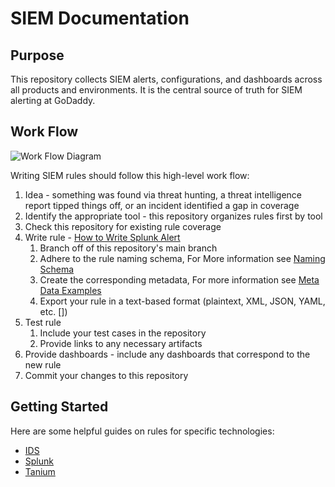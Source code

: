 # SIEM Documentation

## Purpose

This repository collects SIEM alerts, configurations, and dashboards across all products and environments.
It is the central source of truth for SIEM alerting at GoDaddy.

## Work Flow

![Work Flow Diagram](https://github.com/gdcorp-infosec/siem-documentation/blob/main/workflow.png)

Writing SIEM rules should follow this high-level work flow:

1. Idea - something was found via threat hunting, a threat intelligence report tipped things off, or an incident identified a gap in coverage
2. Identify the appropriate tool - this repository organizes rules first by tool
3. Check this repository for existing rule coverage
4. Write rule - [How to Write Splunk Alert](https://github.com/gdcorp-infosec/siem-documentation/blob/main/alerts/examples/How%20to%20create%20alert%20in%20splunk.docx) 
   1. Branch off of this repository's main branch
   2. Adhere to the rule naming schema, 
     For More information see [Naming Schema](https://github.com/gdcorp-infosec/siem-documentation/tree/main/alerts/detections#naming) 
   4. Create the corresponding metadata, 
      For more information see [Meta Data Examples](https://github.com/gdcorp-infosec/siem-documentation/tree/main/alerts/detections#metadata)    
   6. Export your rule in a text-based format (plaintext, XML, JSON, YAML, etc. [])
6. Test rule
   1. Include your test cases in the repository
   2. Provide links to any necessary artifacts
7. Provide dashboards - include any dashboards that correspond to the new rule
8. Commit your changes to this repository

## Getting Started

Here are some helpful guides on rules for specific technologies:
* [IDS](https://github.secureserver.net/infosec-network/ids-sensor-rules)
* [Splunk](https://docs.splunk.com/Documentation/Splunk/8.2.0/Alert/Aboutalerts)
* [Tanium](https://docs.tanium.com/detect/detect/authoring_signals.html)
